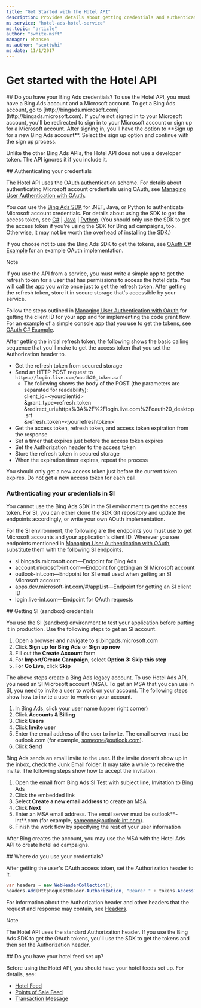 ```yaml
---
title: "Get Started with the Hotel API"
description: Provides details about getting credentials and authenticating users.
ms.service: "hotel-ads-hotel-service"
ms.topic: "article"
author: "swhite-msft"
manager: ehansen
ms.author: "scottwhi"
ms.date: 11/1/2017
---
```


# Get started with the Hotel API

<a name="doyouhavecredentials"/> 
## Do you have your Bing Ads credentials?
To use the Hotel API, you must have a Bing Ads account and a Microsoft account. To get a Bing Ads account, go to [http://bingads.microsoft.com](http://bingads.microsoft.com). If you're not signed in to your Microsoft account, you'll be redirected to sign in to your Microsoft account or sign up for a Microsoft account. After signing in, you'll have the option to **Sign up for a new Bing Ads account**. Select the sign up option and continue with the sign up process.

Unlike the other Bing Ads APIs, the Hotel API does not use a developer token. The API ignores it if you include it.

<a name="authenticatingcredentials"/> 
## Authenticating your credentials

The Hotel API uses the OAuth authentication scheme. For details about authenticating Microsoft account credentials using OAuth, see [Managing User Authentication with OAuth](../guides/authentication-oauth.md). 

You *can* use the [Bing Ads SDK](../guides/client-libraries.md) for .NET, Java, or Python to authenticate Microsoft account credentials. For details about using the SDK to get the access token, see [C#](../guides/get-started-csharp.md#oauth) | [Java](../guides/get-started-java.md#oauth) | [Python](../guides/get-started-python.md#oauth). (You should only use the SDK to get the access token if you're using the SDK for Bing ad campaigns, too. Otherwise, it may not be worth the overhead of installing the SDK.)

If you choose not to use the Bing Ads SDK to get the tokens, see [OAuth C# Example](../hotel-service/code-example-oauth.md) for an example OAuth implementation.

> [!NOTE]
> If you use the API from a service, you must write a simple app to get the refresh token for a user that has permissions to access the hotel data. You will call the app you write once just to get the refresh token. After getting the refresh token, store it in secure storage that's accessible by your service. 
>
> Follow the steps outlined in [Managing User Authentication with OAuth](../guides/authentication-oauth.md) for getting the client ID for your app and for implementing the code grant flow. For an example of a simple console app that you use to get the tokens, see [OAuth C# Example](../hotel-service/code-example-oauth.md).
>
> After getting the initial refresh token, the following shows the basic calling sequence that you'll make to get the access token that you set the Authorization header to.
>
> - Get the refresh token from secured storage
> - Send an HTTP POST request to `https://login.live.com/oauth20_token.srf`  
>   - The following shows the body of the POST (the parameters are separated for readability):  
>     client_id=\<yourclientid>  
&grant_type=refresh_token  
&redirect_uri=https%3A%2F%2Flogin.live.com%2Foauth20_desktop.srf  
&refresh_token=\<yourrefreshtoken>` 
> - Get the access token, refresh token, and access token expiration from the response
> - Set a timer that expires just before the access token expires
> - Set the Authorization header to the access token
> - Store the refresh token in secured storage
> - When the expiration timer expires, repeat the process
>
> You should only get a new access token just before the current token expires. Do not get a new access token for each call.

### Authenticating your credentials in SI

You cannot use the Bing Ads SDK in the SI environment to get the access token. For SI, you can either clone the SDK Git repository and update the endpoints accordingly, or write your own AOuth implementation.

For the SI environment, the following are the endpoints you must use to get Microsoft accounts and your application's client ID. Wherever you see endpoints mentioned in [Managing User Authentication with OAuth](../bingads/guides/authentication-oauth.md), substitute them with the following SI endpoints.

 - si.bingads.microsoft.com&mdash;Endpoint for Bing Ads
 - account.microsoft-int.com&mdash;Endpoint for getting an SI Microsoft account 
 - outlook-int.com&mdash;Endpoint for SI email used when getting an SI Microsoft account
 - apps.dev.microsoft-int.com/#/appList&mdash;Endpoint for getting an SI client ID
 - login.live-int.com&mdash;Endpoint for OAuth requests


<a name="getsicredentials"/> 
## Getting SI (sandbox) credentials

You use the SI (sandbox) environment to test your application before putting it in production. Use the following steps to get an SI account.

1)	Open a browser and navigate to si.bingads.microsoft.com
2)	Click **Sign up for Bing Ads** or **Sign up now**
3)	Fill out the **Create Account** form
4)	For **Import/Create Campaign**, select **Option 3: Skip this step**
5)	For **Go Live**, click **Skip**

The above steps create a Bing Ads legacy account. To use Hotel Ads API, you need an SI Microsoft account (MSA). To get an MSA that you can use in SI, you need to invite a user to work on your account. The following steps show how to invite a user to work on your account.

1)	In Bing Ads, click your user name (upper right corner)
2)	Click **Accounts & Billing**
3)	Click **Users**
4)	Click **Invite user**
5)	Enter the email address of the user to invite. The email server must be outlook.com (for example, someone@outlook.com).
6)	Click **Send**

Bing Ads sends an email invite to the user. If the invite doesn’t show up in the inbox, check the Junk Email folder. It may take a while to receive the invite. The following steps show how to accept the invitation.

1)	Open the email from Bing Ads SI Test with subject line, Invitation to Bing Ads
2)	Click the embedded link
3)	Select **Create a new email address** to create an MSA
4)	Click **Next**
5)	Enter an MSA email address. The email server must be outlook**-int**.com (for example, someone@outlook-int.com).
1)	Finish the work flow by specifying the rest of your user information

After Bing creates the account, you may use the MSA with the Hotel Ads API to create hotel ad campaigns.




<a name="wheretousecredentials"/> 
## Where do you use your credentials?

After getting the user's OAuth access token, set the Authorization header to it.

```c#
var headers = new WebHeaderCollection();
headers.Add(HttpRequestHeader.Authorization, "Bearer " + tokens.AccessToken);
```

For information about the Authorization header and other headers that the request and response may contain, see [Headers](../hotel-service/reference.md#headers). 

> [!NOTE]
> The Hotel API uses the standard Authorization header. If you use the Bing Ads SDK to get the OAuth tokens, you'll use the SDK to get the tokens and then set the Authorization header.

<a name="feeds"/>
## Do you have your hotel feed set up?

Before using the Hotel API, you should have your hotel feeds set up. For details, see:

- [Hotel Feed](../hotel-feed/hotel-feed.md)
- [Points of Sale Feed](../pos-feed/pos-feed.md) 
- [Transaction Message](../transaction-message/transaction-message.md) 




